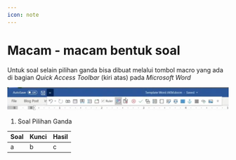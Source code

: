 ```yaml
---
icon: note
---
```


# Macam - macam bentuk soal

Untuk soal selain pilihan ganda bisa dibuat melalui tombol macro yang ada di bagian *Quick Access Toolbar* (kiri atas) pada *Microsoft Word* 

![](../images/quick-access-toolbar.jpg)

1. Soal Pilihan Ganda

Soal | Kunci | Hasil
-----|-------|------
a | b | c

